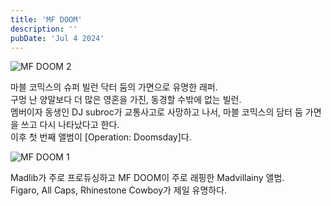 ```yaml
---
title: 'MF DOOM'
description: ''
pubDate: 'Jul 4 2024'
---
```


<img src="/images/MF_DOOM/2.jpeg" title="MF DOOM 2"/><br>

마블 코믹스의 슈퍼 빌런 닥터 둠의 가면으로 유명한 래퍼.<br>
구멍 난 양말보다 더 많은 영혼을 가진, 동경할 수밖에 없는 빌런.<br>
멤버이자 동생인 DJ subroc가 교통사고로 사망하고 나서, 마블 코믹스의 담터 둠 가면을 쓰고 다시 나타났다고 한다.<br>
이후 첫 번째 앨범이 [Operation: Doomsday]다.

<img src="/images/MF_DOOM/1.avif" title="MF DOOM 1"/><br>

Madlib가 주로 프로듀싱하고 MF DOOM이 주로 래핑한 Madvillainy 앨범.<br>
Figaro, All Caps, Rhinestone Cowboy가 제일 유명하다.
